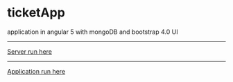 # ticketApp
application in angular 5 with mongoDB and bootstrap 4.0 UI
<hr>
<a href="https://github.com/MykolajKrusser/express.js">Server run here</a>
<hr>
<a href="http://tritritega.pe.hu">Application run here</a>
